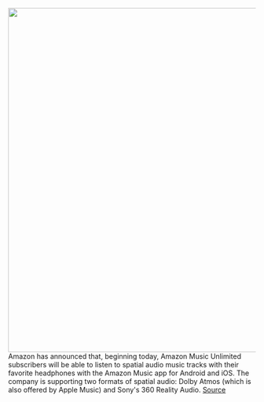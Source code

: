 <img src='https://cdn.vox-cdn.com/thumbor/u88s8eAy-WfRNuTqWgNFl_YOrbE=/0x0:992x558/1200x800/filters:focal(450x194:608x352)/cdn.vox-cdn.com/uploads/chorus_image/image/70014718/7P9wUy2fNzusM4MUjuKhBh.0.jpg' width='700px' /><br/>
Amazon has announced that, beginning today, Amazon Music Unlimited subscribers will be able to listen to spatial audio music tracks with their favorite headphones with the Amazon Music app for Android and iOS. The company is supporting two formats of spatial audio: Dolby Atmos (which is also offered by Apple Music) and Sony's 360 Reality Audio.
<a href='https://www.theverge.com/2021/10/19/22734261/amazon-music-spatial-audio-dolby-atmos-headphones'> Source <a/>